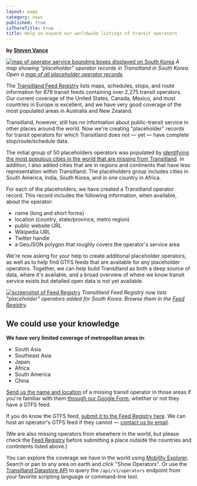 ```yaml
---
layout: page
category: news
published: true
isThereTitle: true
title: Help us expand our worldwide listings of transit operators
---
```

**by [Steven Vance](http://twitter.com/stevevance)**

<a href="http://tangrams.github.io/tangram-frame/?noscroll&url=https://transit.land/images/placeholders/placeholder-operators.yaml#7.60917/36.580/127.537"><img src="/images/placeholders/korean-placeholders.png" alt="map of operator service bounding boxes displayed on South Korea" /></a>
*A map showing "placeholder" operator records in Transitland in South Korea. Open a [map of all placeholder operator records](http://tangrams.github.io/tangram-frame/?noscroll&url=https://transit.land/images/placeholders/placeholder-operators.yaml#7.60917/36.580/127.537).*

The [Transitland Feed Registry](https://transit.land/feed-registry/) lists maps, schedules, stops, and route information for 879 transit feeds containing over 2,275 transit operators. Our current coverage of the United States, Canada, Mexico, and most countries in Europe is excellent, and we have very good coverage of the most populated areas in Australia and New Zealand.

Transitland, however, still has no information about public-transit service in other places around the world. Now we're creating "placeholder" records for transit operators for which Transitland does not &mdash; yet &mdash; have complete stop/route/schedule data.

<!-- more -->

The initial group of 50 placeholders operators was populated by [identifying the most populous cities in the world that are missing from Transitland](https://github.com/transitland/transitland/issues/261). In addition, I also added cities that are in regions and continents that have less representation within Transitland. The placeholders group includes cities in South America, India, South Korea, and in one country in Africa.

For each of the placeholders, we have created a Transitland operator record. This record includes the following information, when available, about the operator:

- name (long and short forms)
- location (country, state/province, metro region)
- public website URL
- Wikipedia URL
- Twitter handle
- a GeoJSON polygon that roughly covers the operator's service area

We're now asking for your help to create additional placeholder operators, as well as to help find GTFS feeds that are available for any placeholder operators. Together, we can help build Transitland as both a deep source of data, where it's available, and a broad overview of where we know transit service exists but detailed open data is not yet available.

 <a href="https://transit.land/feed-registry/?country=KR"><img src="/images/placeholders/feed-registry-south-korean-placeholders.png" alt="screenshot of Feed Registry"/></a>
 *Transitland Feed Registry now lists "placeholder" operators added for South Korea. Browse them in the [Feed Registry](https://transit.land/feed-registry/?country=KR).*

## We could use your knowledge

**We have very limited coverage of metropolitan areas in**:

- South Asia
- Southeast Asia
- Japan
- Africa
- South America
- China

[Send us the name and location](https://docs.google.com/forms/d/e/1FAIpQLSfMMVmGnfrlwpbZViW16bvQ99Sb1y1bRuNqKtUk_7ZEFfon1w/viewform) of a missing transit operator in those areas if you're familiar with them [through our Google Form](https://docs.google.com/forms/d/e/1FAIpQLSfMMVmGnfrlwpbZViW16bvQ99Sb1y1bRuNqKtUk_7ZEFfon1w/viewform), whether or not they have a GTFS feed. 

If you do know the GTFS feed, [submit it to the Feed Registry here](https://transit.land/feed-registry/feeds/new). We can host an operator's GTFS feed if they cannot &mdash; [contact us by email](mailto:hello@transit.land). 

(We are also missing operators from elsewhere in the world, but please check the [Feed Registry](/feed-registry) before submitting a place outside the countries and contintents listed above.)

You can explore the coverage we have in the world using [Mobility Explorer](https://mapzen.com/mobility/explorer/). Search or pan to any area on earth and click "Show Operators". Or use the [Transitland Datastore API](/documentation/datastore/api-endpoints.html) to query the `/api/v1/operators` endpoint from your favorite scripting language or command-line tool.
